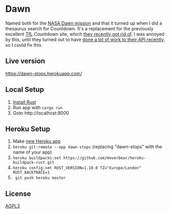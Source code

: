 Dawn
====
Named both for the [NASA Dawn mission](http://dawn.jpl.nasa.gov/) and that it turned
up when I did a thesaurus search for Countdown. It's a replacement for the previously excellent [TfL](https://tfl.gov.uk/) Countdown site, which [they recently got rid of](https://blog.tfl.gov.uk/2016/05/24/countdown-moving-to-the-tfl-website/). I was annoyed by this, until they turned out to have [done a lot of work to their API recently](https://api.tfl.gov.uk/), so I could fix this.

Live version
------------
https://dawn-stops.herokuapp.com/

Local Setup
-----------
1. [Install Rust](https://www.rustup.rs/)
2. Run app with `cargo run`
3. Goto http://localhost:8000

Heroku Setup
------------
1. Make [new Heroku app](https://dashboard.heroku.com/new?org=personal-apps)
2. `heroku git:remote --app dawn-stops` (replacing "dawn-stops" with the name of your app)
3. `heroku buildpacks:set https://github.com/Hoverbear/heroku-buildpack-rust.git`
4. `heroku config:set RUST_VERSION=1.10.0 TZ="Europe/London" RUST_BACKTRACE=1`
5. ` git push heroku master`

License
-------
[AGPL3](LICENSE)

